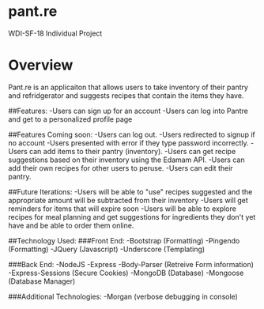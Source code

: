 # pant.re
WDI-SF-18 Individual Project

# Overview
Pant.re is an applicaiton that allows users to take inventory of their pantry and refridgerator and suggests recipes that contain the items they have.

##Features:
-Users can sign up for an account
-Users can log into Pantre and get to a personalized profile page

##Features Coming soon:
-Users can log out.
-Users redirected to signup if no account
-Users presented with error if they type password incorrectly.
-Users can add items to their pantry (inventory).
-Users can get recipe suggestions based on their inventory using the Edamam API.
-Users can add their own recipes for other users to peruse.
-Users can edit their pantry.

##Future Iterations:
-Users will be able to "use" recipes suggested and the appropriate amount will be subtracted from their inventory
-Users will get reminders for items that will expire soon
-Users will be able to explore recipes for meal planning and get suggestions for ingredients they don't yet have and be able to order them online.

##Technology Used:
###Front End:
-Bootstrap (Formatting)
-Pingendo (Formatting)
-JQuery (Javascript)
-Underscore (Templating)

###Back End:
-NodeJS
-Express
-Body-Parser (Retreive Form information)
-Express-Sessions (Secure Cookies)
-MongoDB (Database)
-Mongoose (Database Manager)

###Additional Technologies:
-Morgan (verbose debugging in console)